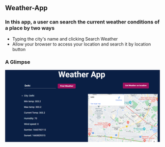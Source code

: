 ## **Weather-App**

### In this app, a user can search the current weather conditions of a place by two ways
- Typing the city's name and clicking Search Weather
- Allow your browser to access your location and search it by location button

### A Glimpse
![Waether app](weather.png)
